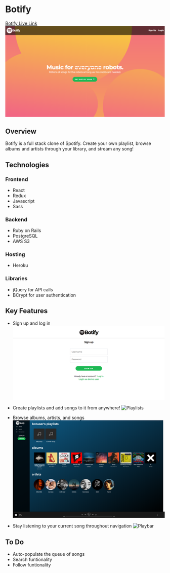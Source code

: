 # Botify

[Botify Live Link](https://bot-ify.herokuapp.com/#/)
![Botify Splash](./app/assets/images/screenshots/splash.png)

## Overview

Botify is a full stack clone of Spotify. Create your own playlist, browse albums and artists through your library, and stream any song!

## Technologies

### Frontend
* React
* Redux
* Javascript
* Sass

### Backend
* Ruby on Rails
* PostgreSQL
* AWS S3

### Hosting
* Heroku

### Libraries
* jQuery for API calls
* BCrypt for user authentication

## Key Features
* Sign up and log in
![SignUp](./app/assets/images/screenshots/signup.png)

* Create playlists and add songs to it from anywhere!
![Playlists](./app/assets/images/screenshots/playlists-3.gif)

* Browse albums, artists, and songs
![Browse](./app/assets/images/screenshots/browse.png)

* Stay listening to your current song throughout navigation
![Playbar](./app/assets/images/screenshots/playbar.gif)

## To Do
* Auto-populate the queue of songs
* Search funtionality
* Follow funtionality
